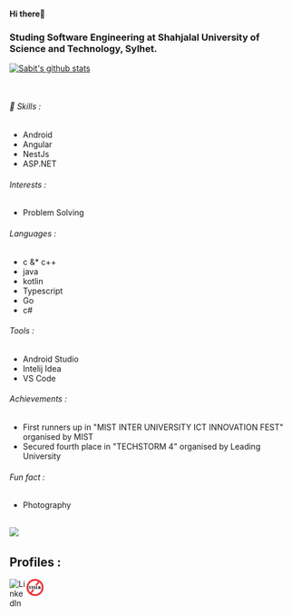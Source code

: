 #### Hi there👋

### Studing Software Engineering at Shahjalal University of Science and Technology, Sylhet.    

 [![Sabit's github stats](https://github-readme-stats.vercel.app/api?username=SIB61&show_icons=true&theme=dark)](https://github.com/anuraghazra/github-readme-stats)

<br/>
                                   
 ###### 🔭 Skills :                               
  - Android
  - Angular
  - NestJs
  - ASP.NET

###### Interests :
  - Problem Solving
  
###### Languages :
  - c &* c++
  - java 
  - kotlin
  - Typescript
  - Go
  - c#

###### Tools :
  - Android Studio 
  - Intelij Idea
  - VS Code 

###### Achievements :
   - First runners up in "MIST INTER UNIVERSITY ICT INNOVATION FEST" organised by MIST
   - Secured fourth place in "TECHSTORM 4" organised by Leading University

###### Fun fact : 
  - Photography
 <br/>
<img src="https://github-readme-stats.vercel.app/api/top-langs?username=SIB61&show_icons=true&theme=dark">
<br/>

## Profiles :
[<img align="left" alt="LinkedIn" width="30px" src="https://cdn.jsdelivr.net/npm/simple-icons@v3/icons/linkedin.svg" />][linkedin]
[<img align="left" alt="StopStalk" width="30px" src="https://github.com/SIB61/SIB61/blob/master/stopstalk.png" />][Stopstalk]
<br />

[linkedin]: https://www.linkedin.com/in/md-sabit-islam-bhuiya-55a7601ab/
[Stopstalk]: https://www.stopstalk.com/user/profile/sib

